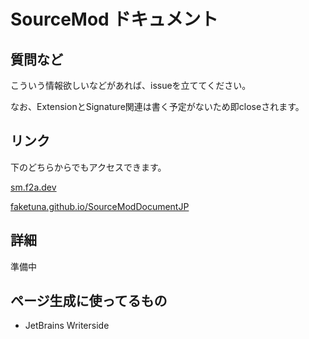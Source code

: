# SourceMod ドキュメント

## 質問など

こういう情報欲しいなどがあれば、issueを立ててください。

なお、ExtensionとSignature関連は書く予定がないため即closeされます。

## リンク

下のどちらからでもアクセスできます。

[sm.f2a.dev](https://sm.f2a.dev)

[faketuna.github.io/SourceModDocumentJP](https://faketuna.github.io/SourceModDocumentJP)

## 詳細

準備中

## ページ生成に使ってるもの

* JetBrains Writerside
